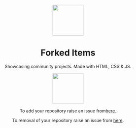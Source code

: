 <p align="center"><a href="#"><img src="https://oyepriyansh.pages.dev/2023032834533.gif" width="100"></a></p>
<h1 align="center"> Forked Items </h3>
<p align="center"> Showcasing community projects. Made with HTML, CSS & JS. </p>
<p align="center"> <a href="#"><img src="https://oyepriyansh.pages.dev/22445435463554.svg" width=100"></a></p>

 
<p align="center">To add your repository raise an issue from<a href="https://github.com/forked-item/.github/issues/new?assignees=&labels=showcase&template=add-on.yml&title=Please+fork+my+repo">here</a>. </p> 
<p align="center">To removal of your repository raise an issue from <a href=""https://github.com/forked-item/.github/issues/new?assignees=&labels=removal&template=removal.yml&title=Kindly+remove+my+project">here</a>. </p>
